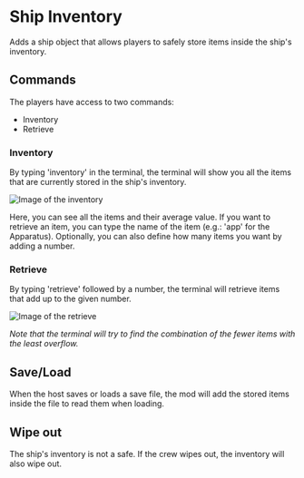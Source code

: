 ﻿# Ship Inventory
Adds a ship object that allows players to safely store items inside the ship's inventory.

## Commands
The players have access to two commands:
- Inventory
- Retrieve

### Inventory
By typing 'inventory' in the terminal, the terminal will show you all the items that are currently stored in the ship's inventory.

![Image of the inventory](https://github.com/WarperSan/ShipInventory/blob/master/ThunderStore/inventory.png)

Here, you can see all the items and their average value. If you want to retrieve an item, you can type the name of the item (e.g.: 'app' for the Apparatus). Optionally, you can also define how many items you want by adding a number.

### Retrieve
By typing 'retrieve' followed by a number, the terminal will retrieve items that add up to the given number.

![Image of the retrieve](https://github.com/WarperSan/ShipInventory/blob/master/ThunderStore/retrieve.png)

*Note that the terminal will try to find the combination of the fewer items with the least overflow.*

## Save/Load
When the host saves or loads a save file, the mod will add the stored items inside the file to read them when loading.

## Wipe out
The ship's inventory is not a safe. If the crew wipes out, the inventory will also wipe out.